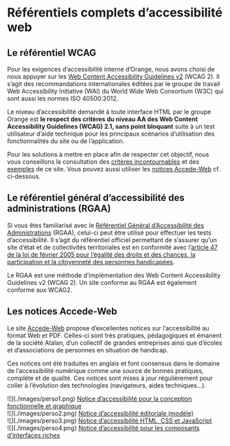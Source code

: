 # Référentiels complets d’accessibilité web
<script>$(document).ready(function () {
    setBreadcrumb([{"label":"Référentiels complets"}]);
});</script>
## Le référentiel <abbr>WCAG</abbr>

Pour les exigences d’accessibilité interne d’Orange, nous avons choisi de nous appuyer sur les [<span lang="en">Web Content Accessibility Guidelines</span> v2](http://www.w3.org/Translations/WCAG20-fr/) (<abbr>WCAG</abbr> 2). Il s’agit des recommandations internationales éditées par le groupe de travail <span lang="en">Web Accessibility Initiative</span> (<abbr>WAI</abbr>) du <span lang="en">World Wide Web Consortium</span> (<abbr>W3C</abbr>) qui sont aussi les normes ISO 40500:2012.

Le niveau d’accessibilité demandé à toute interface <abbr>HTML</abbr> par le groupe Orange est **le respect des critères du niveau AA des <span lang="en">Web Content Accessibility Guidelines</span> (<abbr>WCAG</abbr>) 2.1, sans point bloquant** suite à un test utilisateur d’aide technique pour les principaux scénarios d’utilisation des fonctionnalités du site ou de l’application.

Pour les solutions à mettre en place afin de respecter cet objectif, nous vous conseillons la consultation des [critères incontournables](./fondamentaux.html) et des [exemples](./exemples.html) de ce site. Vous pouvez aussi utiliser les [notices Accede-Web](http://www.accede-web.com/notices/) cf. ci-dessous. 


## Le référentiel général d’accessibilité des administrations (<abbr>RGAA</abbr>)

Si vous êtes familiarisé avec le [Référentiel Général d’Accessibilité des Administrations](http://references.modernisation.gouv.fr/referentiel) (<abbr>RGAA</abbr>), celui-ci peut être utilisé pour effectuer les tests d’accessibilité. 
Il s’agit du référentiel officiel permettant de s’assurer qu’un site d’état et de collectivités territoriales est en conformité avec l’[article 47 de la loi de février 2005 pour l’égalité des droits et des chances, la participation et la citoyenneté des personnes handicapées](http://www.legifrance.gouv.fr/affichTexteArticle.do?idArticle=JORFARTI000001290363&cidTexte=JORFTEXT000000809647).

Le <abbr>RGAA</abbr> est une méthode d’implémentation des <span lang="en">Web Content Accessibility Guidelines</span> v2 (<abbr>WCAG</abbr> 2). Un site conforme au <abbr>RGAA</abbr> est également conforme aux <abbr>WCAG</abbr>2.  

## Les notices Accede-Web

Le site [Accede-Web](http://accede-web.com/) propose d’excellentes notices sur l’accessibilité au format Web et <abbr>PDF</abbr>. Celles-ci sont très pratiques, pédagogiques et émanent de la société Atalan, d’un collectif de grandes entreprises ainsi que d’écoles et d’associations de personnes en situation de handicap.

Ces notices ont été traduites en anglais et font consensus dans le domaine de l’accessibilité numérique comme une source de bonnes pratiques, complète et de qualité. Ces notices sont mises à jour régulièrement pour coller à l’évolution des technologies (navigateurs, aides techniques…).

<div class="perso col-sm-12 col-md-6 col-lg-3">
    ![](./images/perso1.png) 
    <a href="http://www.accede-web.com/notices/graphique/" class="btn btn-info">Notice d’accessibilité pour la conception fonctionnelle et graphique</a>
</div>
<div class="perso col-sm-12 col-md-6 col-lg-3">
    ![](./images/perso2.png)    
    <a href="http://www.accede-web.com/notices/editoriale/" class="btn btn-info">Notice d’accessibilité éditoriale (modèle)</a>
</div>
<div class="perso col-sm-12 col-md-6 col-lg-3">
    ![](./images/perso3.png)  
    <a href="http://www.accede-web.com/notices/html-css-javascript/" class="btn btn-info">Notice d’accessibilité <abbr>HTML</abbr>, <abbr>CSS</abbr> et JavaScript</a>
</div>
<div class="perso col-sm-12 col-md-6 col-lg-3">
    ![](./images/perso4.png)  
    <a href="http://www.accede-web.com/notices/interface-riche/" class="btn btn-info">Notice d’accessibilité pour les composants d’interfaces riches</a>
</div>      

<br>&nbsp;
<!--  This file is part of a11y-guidelines | Our vision of mobile & web accessibility guidelines and best practices, with valid/invalid examples.
 Copyright (C) 2016  Orange SA
 See the Creative Commons Legal Code Attribution-ShareAlike 3.0 Unported License for more details (LICENSE file). -->